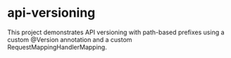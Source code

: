 # api-versioning
This project demonstrates API versioning with path-based prefixes using a custom @Version annotation and a custom RequestMappingHandlerMapping.
